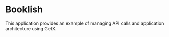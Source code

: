 # Booklish
This application provides an example of managing API calls and application architecture using GetX.

